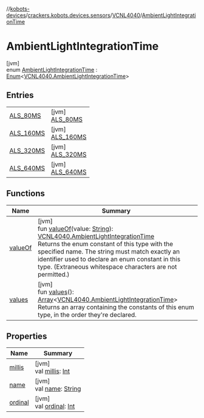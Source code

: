//[kobots-devices](../../../../index.md)/[crackers.kobots.devices.sensors](../../index.md)/[VCNL4040](../index.md)/[AmbientLightIntegrationTime](index.md)

# AmbientLightIntegrationTime

[jvm]\
enum [AmbientLightIntegrationTime](index.md) : [Enum](https://kotlinlang.org/api/latest/jvm/stdlib/kotlin/-enum/index.html)&lt;[VCNL4040.AmbientLightIntegrationTime](index.md)&gt;

## Entries

| | |
|---|---|
| [ALS_80MS](-a-l-s_80-m-s/index.md) | [jvm]<br>[ALS_80MS](-a-l-s_80-m-s/index.md) |
| [ALS_160MS](-a-l-s_160-m-s/index.md) | [jvm]<br>[ALS_160MS](-a-l-s_160-m-s/index.md) |
| [ALS_320MS](-a-l-s_320-m-s/index.md) | [jvm]<br>[ALS_320MS](-a-l-s_320-m-s/index.md) |
| [ALS_640MS](-a-l-s_640-m-s/index.md) | [jvm]<br>[ALS_640MS](-a-l-s_640-m-s/index.md) |

## Functions

| Name | Summary |
|---|---|
| [valueOf](value-of.md) | [jvm]<br>fun [valueOf](value-of.md)(value: [String](https://kotlinlang.org/api/latest/jvm/stdlib/kotlin/-string/index.html)): [VCNL4040.AmbientLightIntegrationTime](index.md)<br>Returns the enum constant of this type with the specified name. The string must match exactly an identifier used to declare an enum constant in this type. (Extraneous whitespace characters are not permitted.) |
| [values](values.md) | [jvm]<br>fun [values](values.md)(): [Array](https://kotlinlang.org/api/latest/jvm/stdlib/kotlin/-array/index.html)&lt;[VCNL4040.AmbientLightIntegrationTime](index.md)&gt;<br>Returns an array containing the constants of this enum type, in the order they're declared. |

## Properties

| Name | Summary |
|---|---|
| [millis](millis.md) | [jvm]<br>val [millis](millis.md): [Int](https://kotlinlang.org/api/latest/jvm/stdlib/kotlin/-int/index.html) |
| [name](../../../crackers.kobots.utilities/-pointer-gauge/-shape/-s-e-m-i-c-i-r-c-l-e/index.md#-372974862%2FProperties%2F-1216412040) | [jvm]<br>val [name](../../../crackers.kobots.utilities/-pointer-gauge/-shape/-s-e-m-i-c-i-r-c-l-e/index.md#-372974862%2FProperties%2F-1216412040): [String](https://kotlinlang.org/api/latest/jvm/stdlib/kotlin/-string/index.html) |
| [ordinal](../../../crackers.kobots.utilities/-pointer-gauge/-shape/-s-e-m-i-c-i-r-c-l-e/index.md#-739389684%2FProperties%2F-1216412040) | [jvm]<br>val [ordinal](../../../crackers.kobots.utilities/-pointer-gauge/-shape/-s-e-m-i-c-i-r-c-l-e/index.md#-739389684%2FProperties%2F-1216412040): [Int](https://kotlinlang.org/api/latest/jvm/stdlib/kotlin/-int/index.html) |
